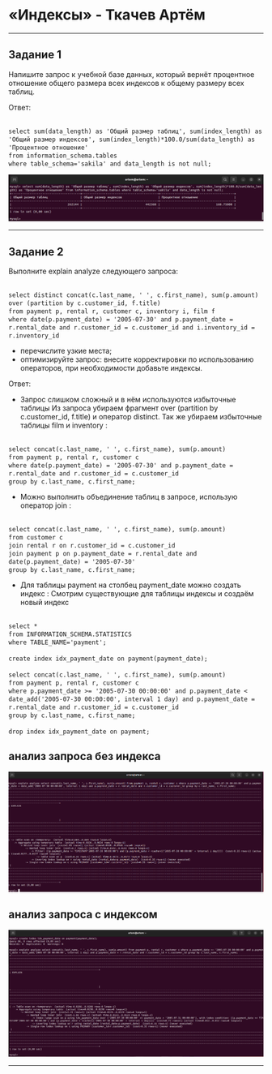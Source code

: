 # «Индексы» - Ткачев Артём

---

## Задание 1

Напишите запрос к учебной базе данных, который вернёт процентное отношение общего размера всех индексов к общему размеру всех таблиц.

Ответ: 

``` 

select sum(data_length) as 'Общий размер таблиц', sum(index_length) as 'Общий размер индексов', sum(index_length)*100.0/sum(data_length) as 'Процентное отношение'
from information_schema.tables
where table_schema='sakila' and data_length is not null;

 ```

![alt text](https://github.com/Artem-Tckachew/12-05-hw/blob/main/1.png)

---

## Задание 2

Выполните explain analyze следующего запроса:

``` 

select distinct concat(c.last_name, ' ', c.first_name), sum(p.amount) over (partition by c.customer_id, f.title)
from payment p, rental r, customer c, inventory i, film f
where date(p.payment_date) = '2005-07-30' and p.payment_date = r.rental_date and r.customer_id = c.customer_id and i.inventory_id = r.inventory_id

 ```

* перечислите узкие места;
* оптимизируйте запрос: внесите корректировки по использованию операторов, при необходимости добавьте индексы.

Ответ: 

* Запрос слишком сложный и в нём используются избыточные таблицы Из запроса убираем фрагмент over (partition by c.customer_id, f.title) и оператор distinct. Так же убираем избыточные таблицы film и inventory :

``` 

select concat(c.last_name, ' ', c.first_name), sum(p.amount)
from payment p, rental r, customer c
where date(p.payment_date) = '2005-07-30' and p.payment_date = r.rental_date and r.customer_id = c.customer_id
group by c.last_name, c.first_name;

 ```

* Можно выполнить объединение таблиц в запросе, использую оператор join :

``` 

select concat(c.last_name, ' ', c.first_name), sum(p.amount)
from customer c
join rental r on r.customer_id = c.customer_id
join payment p on p.payment_date = r.rental_date and date(p.payment_date) = '2005-07-30'
group by c.last_name, c.first_name;

 ```

* Для таблицы payment на столбец payment_date можно создать индекс : Смотрим существующие для таблицы индексы и создаём новый индекс

``` 

select *
from INFORMATION_SCHEMA.STATISTICS
where TABLE_NAME='payment';

create index idx_payment_date on payment(payment_date);

select concat(c.last_name, ' ', c.first_name), sum(p.amount)
from payment p, rental r, customer c
where p.payment_date >= '2005-07-30 00:00:00' and p.payment_date < date_add('2005-07-30 00:00:00', interval 1 day) and p.payment_date = r.rental_date and r.customer_id = c.customer_id
group by c.last_name, c.first_name;

drop index idx_payment_date on payment;

 ```

## анализ запроса без индекса

![alt text](https://github.com/Artem-Tckachew/12-05-hw/blob/main/2.png)

## анализ запроса с индексом

![alt text](https://github.com/Artem-Tckachew/12-05-hw/blob/main/3.png)


---